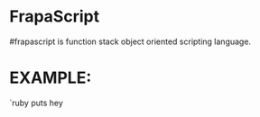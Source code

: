 # FrapaScript
#frapascript is function stack object oriented scripting language.
# EXAMPLE:
`ruby puts hey
